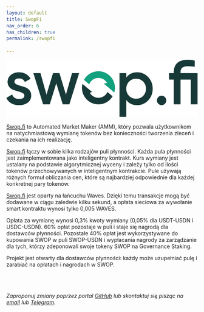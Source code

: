 ```yaml
---
layout: default
title: SwopFi
nav_order: 6
has_children: true
permalink: /swopfi

---
```


![swop-logo](/images/swop-logo.svg)

[Swop.fi](https://swop.fi) to Automated Market Maker (AMM), który pozwala użytkownikom na natychmiastową wymianę tokenów bez konieczności tworzenia zleceń i czekania na ich realizację.

[Swop.fi](https://swop.fi) łączy w sobie kilka rodzajów puli płynności. Każda pula płynności jest zaimplementowana jako inteligentny kontrakt. Kurs wymiany jest ustalany na podstawie algorytmicznej wyceny i zależy tylko od ilości tokenów przechowywanych w inteligentnym kontrakcie. Pule używają różnych formuł obliczania cen, które są najbardziej odpowiednie dla każdej konkretnej pary tokenów.

[Swop.fi](https://swop.fi) jest oparty na łańcuchu Waves. Dzięki temu transakcje mogą być dodawane w ciągu zaledwie kilku sekund, a opłata sieciowa za wywołanie smart kontraktu wynosi tylko 0,005 WAVES.

Opłata za wymianę wynosi 0,3% kwoty wymiany (0,05% dla USDT-USDN i USDC-USDN). 60% opłat pozostaje w puli i staje się nagrodą dla dostawców płynności. Pozostałe 40% opłat jest wykorzystywane do kupowania SWOP w puli SWOP-USDN i wypłacania nagrody za zarządzanie dla tych, którzy zdeponowali swoje tokeny SWOP na Governance Staking.

Projekt jest otwarty dla dostawców płynności: każdy może uzupełniać pulę i zarabiać na opłatach i nagrodach w SWOP.

\
\
\
*Zaproponuj zmiany poprzez portal [GitHub](https://github.com/wxpl/wxpl.github.io) lub skontaktuj się pisząc na [email](mailto:contact@wxpl.club) lub [Telegram](https://t.me/waves_polska).*
